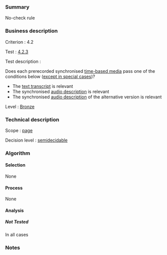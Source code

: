 ### Summary

No-check rule

### Business description

Criterion : 4.2

Test : [4.2.3](http://www.accessiweb.org/index.php/accessiweb-22-english-version.html#test-4-2-3)

Test description :

Does each prerecorded synchronised [time-based
media](http://www.braillenet.org/accessibilite/referentiel-aw21-en/glossaire.php#mMediaTemp)
pass one of the conditions below ([except in special
cases](http://www.braillenet.org/accessibilite/referentiel-aw21-en/glossaire.php#cpCrit4- "Special cases for criterion 4.2"))?

-   The [text
    transcript](http://www.braillenet.org/accessibilite/referentiel-aw21-en/glossaire.php#mTranscriptTextuel)
    is relevant
-   The synchronised [audio
    description](http://www.braillenet.org/accessibilite/referentiel-aw21-en/glossaire.php#mAudioDesc)
    is relevant
-   The synchronised [audio
    description](http://www.braillenet.org/accessibilite/referentiel-aw21-en/glossaire.php#mAudioDesc)
    of the alternative version is relevant

Level : [Bronze](/en/category/rules-design/accessiweb-11/level/bronze)

### Technical description

Scope : [page](/en/category/rules-design/accessiweb-11/scope/page)

Decision level :
[semidecidable](/en/category/rules-design/accessiweb-11/decision-level/semidecidable)

### Algorithm

#### Selection

None

#### Process

None

#### Analysis

##### Not Tested

In all cases

### Notes


